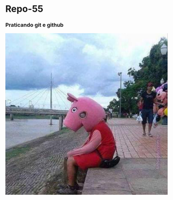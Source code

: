 # Repo-55

### Praticando git e github

![alt text](https://github.com/JeskaLopes/Repo-55/blob/marirosa/peppa.png)
